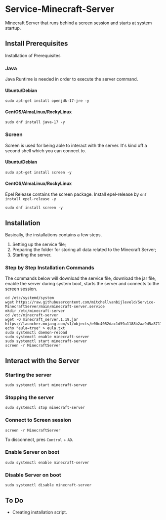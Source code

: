 # Service-Minecraft-Server
Minecraft Server that runs behind a screen session and starts at system startup.

## Install Prerequisites
Installation of Prerequisites

### Java
Java Runtime is needed in order to execute the server command.

#### Ubuntu/Debian
```
sudo apt-get install openjdk-17-jre -y
```

#### CentOS/AlmaLinux/RockyLinux
```
sudo dnf install java-17 -y
```

### Screen
Screen is used for being able to interact with the server. It's kind off a second shell which you can connect to.

#### Ubuntu/Debian
```
sudo apt-get install screen -y
```

#### CentOS/AlmaLinux/RockyLinux
Epel Release contains the screen package. Install epel-release by `dnf install epel-release -y`
```
sudo dnf install screen -y
```

## Installation
Basically, the installations contains a few steps.
1. Setting up the service file;
2. Preparing the folder for storing all data related to the Minecraft Server;
3. Starting the server.

### Step by Step Installation Commands
The commands below will download the service file, download the jar file, enable the server during system boot, starts the server and connects to the screen session.
```
cd /etc/systemd/system
wget https://raw.githubusercontent.com/mitchellvanbijleveld/Service-MinecraftServer/main/minecraft-server.service
mkdir /etc/minecraft-server
cd /etc/minecraft-server
wget -O minecraft_server.1.19.jar https://launcher.mojang.com/v1/objects/e00c4052dac1d59a1188b2aa9d5a87113aaf1122/server.jar
echo "eula=true" > eula.txt
sudo systemctl daemon-reload
sudo systemctl enable minecraft-server
sudo systemctl start minecraft-server
screen -r MinecraftServer
```

## Interact with the Server
### Starting the server
```
sudo systemctl start minecraft-server
```

### Stopping the server
```
sudo systemctl stop minecraft-server
```

### Connect to Screen session
```
screen -r MinecraftServer
```

To disconnect, pres `Control` + `AD`.

### Enable Server on boot
```
sudo systemctl enable minecraft-server
```

### Disable Server on boot
```
sudo systemctl disable minecraft-server
```

## To Do
- Creating installation script.

